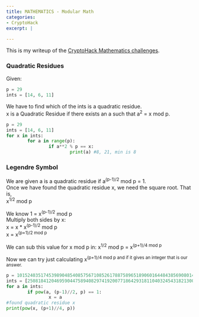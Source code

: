 ```yaml
---
title: MATHEMATICS - Modular Math
categories:
- CryptoHack
excerpt: |
  
---
```


This is my writeup of the [CryptoHack Mathematics challenges](https://cryptohack.org/challenges/maths/).

### Quadratic Residues

Given:
```python
p = 29
ints = [14, 6, 11]
```

We have to find which of the ints is a quadratic residue. <br>
x is a Quadratic Residue if there exists an a such that a<sup>2</sup> = x mod p.

```python
p = 29
ints = [14, 6, 11]
for x in ints:
        for a in range(p):
                if a**2 % p == x:
                        print(a) #8, 21, min is 8
```

### Legendre Symbol

We are given a is a quadratic residue if a<sup>(p-1)/2</sup> mod p = 1. <br>
Once we have found the quadratic residue x, we need the square root. That is, <br>
x<sup>1/2</sup> mod p <br>

We know 1 = x<sup>(p-1)/2</sup> mod p <br>
Multiply both sides by x: <br>
x = x * x<sup>(p-1)/2</sup> mod p <br>
x = x<sup>(p+1)/2 mod p <br>
  
We can sub this value for x mod p in:
x<sup>1/2</sup> mod p = x<sup>(p+1)/4 mod p

Now we can try just calculating x<sup>(p+1)/4 mod p and if it gives an integer that is our answer. 
```python
p = 101524035174539890485408575671085261788758965189060164484385690801466167356667036677932998889725476582421738788500738738503134356158197247473850273565349249573867251280253564698939768700489401960767007716413932851838937641880157263>
ints = [25081841204695904475894082974192007718642931811040324543182130088804239047149283334700530600468528298920930150221871666297194395061462592781551275161695411167049544771049769000895119729307495913024360169904315078028798025169985>
for a in ints:
        if pow(a, (p-1)//2, p) == 1:
                x = a
#found quadratic residue x
print(pow(x, (p+1)//4, p))
```
